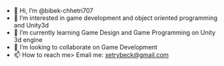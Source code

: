 - 👋 Hi, I’m @bibek-chhetri707
- 👀 I’m interested in game development and object oriented programming and Unity3d
- 🌱 I’m currently learning Game Design and Game Programming on Unity 3d engine
- 💞️ I’m looking to collaborate on Game Development
- 📫 How to reach me> Email me: xetrybeck@gmail.com

<!---
bibek-chhetri707/bibek-chhetri707 is a ✨ special ✨ repository because its `README.md` (this file) appears on your GitHub profile.
You can click the Preview link to take a look at your changes.
--->
